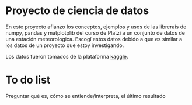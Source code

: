 # Proyecto de ciencia de datos

En este proyecto afianzo los conceptos, ejemplos y usos de las librerais de numpy, pandas y matplotplib del curso de Platzi a un conjunto de datos de una estación meteorologica. Escogí estos datos debido a que es similar a los datos de un proyecto que estoy investigando.

Los datos fueron tomados de la plataforma [kaggle](https://www.kaggle.com/datasets/datosemafpuna/datosestacion).

# To do list
Preguntar qué es, cómo se entiende/interpreta, el último resultado